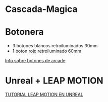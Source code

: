 # Cascada-Magica








# Botonera


- 3 botones blancos retroiluminados 30mm
- 1 boton rojo retroiluminado 60mm




[Info sobre botones de arcade](https://youtu.be/sRhLCAXLlMc/)


# Unreal + LEAP MOTION

[TUTORIAL LEAP MOTION EN UNREAL](https://docs.ultraleap.com/unreal-api/unreal-guide/getting-started.html)

